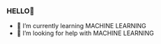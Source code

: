 ### HELLO👋


- 🌱 I’m currently learning MACHINE LEARNING
- 🤔 I’m looking for help with MACHINE LEARNING
